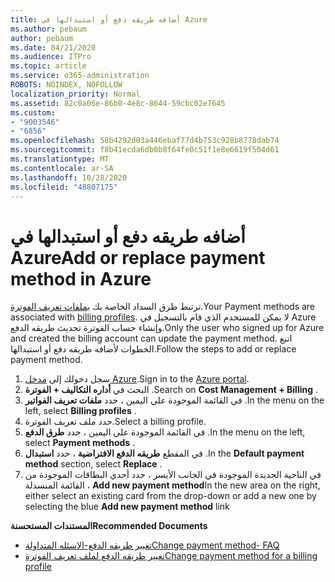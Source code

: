 ```yaml
---
title: أضافه طريقه دفع أو استبدالها في Azure
ms.author: pebaum
author: pebaum
ms.date: 04/21/2020
ms.audience: ITPro
ms.topic: article
ms.service: o365-administration
ROBOTS: NOINDEX, NOFOLLOW
localization_priority: Normal
ms.assetid: 82c0a06e-86b0-4e8c-8644-59cbc02e7645
ms.custom:
- "9003546"
- "6856"
ms.openlocfilehash: 58b4292d03a446ebaf77d4b753c928b8778dab74
ms.sourcegitcommit: f8b41ecda6db0b8f64fe0c51f1e8e6619f504d61
ms.translationtype: MT
ms.contentlocale: ar-SA
ms.lasthandoff: 10/28/2020
ms.locfileid: "48807175"
---
```

# <a name="add-or-replace-payment-method-in-azure"></a><span data-ttu-id="e79e8-102">أضافه طريقه دفع أو استبدالها في Azure</span><span class="sxs-lookup"><span data-stu-id="e79e8-102">Add or replace payment method in Azure</span></span>

<span data-ttu-id="e79e8-103">ترتبط طرق السداد الخاصة بك [بملفات تعريف الفوترة](https://docs.microsoft.com/azure/billing/billing-how-to-change-credit-card?WT.mc_id=Portal-Microsoft_Azure_Support#change-payment-method-for-a-billing-profile).</span><span class="sxs-lookup"><span data-stu-id="e79e8-103">Your Payment methods are associated with [billing profiles](https://docs.microsoft.com/azure/billing/billing-how-to-change-credit-card?WT.mc_id=Portal-Microsoft_Azure_Support#change-payment-method-for-a-billing-profile).</span></span> <span data-ttu-id="e79e8-104">لا يمكن للمستخدم الذي قام بالتسجيل في Azure وإنشاء حساب الفوترة تحديث طريقه الدفع.</span><span class="sxs-lookup"><span data-stu-id="e79e8-104">Only the user who signed up for Azure and created the billing account can update the payment method.</span></span> <span data-ttu-id="e79e8-105">اتبع الخطوات لأضافه طريقه دفع أو استبدالها.</span><span class="sxs-lookup"><span data-stu-id="e79e8-105">Follow the steps to add or replace payment method.</span></span>

1. <span data-ttu-id="e79e8-106">سجل دخولك إلى [مدخل Azure](https://portal.azure.com/).</span><span class="sxs-lookup"><span data-stu-id="e79e8-106">Sign in to the [Azure portal](https://portal.azure.com/).</span></span>
2. <span data-ttu-id="e79e8-107">البحث في **أداره التكاليف + الفوترة** .</span><span class="sxs-lookup"><span data-stu-id="e79e8-107">Search on **Cost Management + Billing** .</span></span>
3. <span data-ttu-id="e79e8-108">في القائمة الموجودة علي اليمين ، حدد **ملفات تعريف الفواتير** .</span><span class="sxs-lookup"><span data-stu-id="e79e8-108">In the menu on the left, select **Billing profiles** .</span></span>
4. <span data-ttu-id="e79e8-109">حدد ملف تعريف الفوترة.</span><span class="sxs-lookup"><span data-stu-id="e79e8-109">Select a billing profile.</span></span>
5. <span data-ttu-id="e79e8-110">في القائمة الموجودة علي اليمين ، حدد **طرق الدفع** .</span><span class="sxs-lookup"><span data-stu-id="e79e8-110">In the menu on the left, select **Payment methods** .</span></span>
6. <span data-ttu-id="e79e8-111">في المقطع **طريقه الدفع الافتراضية** ، حدد **استبدال** .</span><span class="sxs-lookup"><span data-stu-id="e79e8-111">In the **Default payment method** section, select **Replace** .</span></span>
7. <span data-ttu-id="e79e8-112">في الناحية الجديدة الموجودة في الجانب الأيسر ، حدد أحدي البطاقات الموجودة من القائمة المنسدلة ، **Add new payment method**</span><span class="sxs-lookup"><span data-stu-id="e79e8-112">In the new area on the right, either select an existing card from the drop-down or add a new one by selecting the blue **Add new payment method** link</span></span>

<span data-ttu-id="e79e8-113">**المستندات المستحسنة**</span><span class="sxs-lookup"><span data-stu-id="e79e8-113">**Recommended Documents**</span></span>

- [<span data-ttu-id="e79e8-114">تغيير طريقه الدفع-الاسئله المتداولة</span><span class="sxs-lookup"><span data-stu-id="e79e8-114">Change payment method- FAQ</span></span>](https://docs.microsoft.com/azure/billing/billing-how-to-change-credit-card?WT.mc_id=Portal-Microsoft_Azure_Support#frequently-asked-questions)
- [<span data-ttu-id="e79e8-115">تغيير طريقه الدفع لملف تعريف الفوترة</span><span class="sxs-lookup"><span data-stu-id="e79e8-115">Change payment method for a billing profile</span></span>](https://docs.microsoft.com/azure/cost-management-billing/manage/change-credit-card?WT.mc_id=Portal-Microsoft_Azure_Support#manage-credit-cards-for-a-microsoft-customer-agreement)

